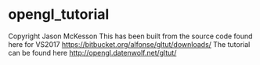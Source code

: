 # opengl_tutorial
Copyright Jason McKesson
This has been built from the source code found here for VS2017
https://bitbucket.org/alfonse/gltut/downloads/
The tutorial can be found here
http://opengl.datenwolf.net/gltut/
